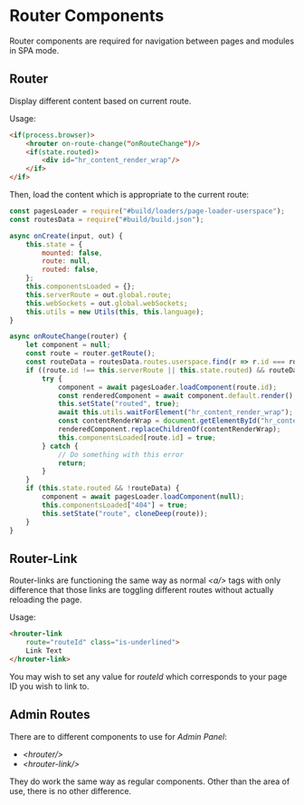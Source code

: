 # Router Components

Router components are required for navigation between pages and modules in SPA mode.

## Router

Display different content based on current route.

Usage:

```html
<if(process.browser)>
    <hrouter on-route-change("onRouteChange")/>
    <if(state.routed)>
        <div id="hr_content_render_wrap"/>
    </if>
</if>
```

Then, load the content which is appropriate to the current route:

```javascript
const pagesLoader = require("#build/loaders/page-loader-userspace");
const routesData = require("#build/build.json");

async onCreate(input, out) {
    this.state = {
        mounted: false,
        route: null,
        routed: false,
    };
    this.componentsLoaded = {};
    this.serverRoute = out.global.route;
    this.webSockets = out.global.webSockets;
    this.utils = new Utils(this, this.language);
}

async onRouteChange(router) {
    let component = null;
    const route = router.getRoute();
    const routeData = routesData.routes.userspace.find(r => r.id === route.id);
    if ((route.id !== this.serverRoute || this.state.routed) && routeData) {
        try {
            component = await pagesLoader.loadComponent(route.id);
            const renderedComponent = await component.default.render();
            this.setState("routed", true);
            await this.utils.waitForElement("hr_content_render_wrap");
            const contentRenderWrap = document.getElementById("hr_content_render_wrap");
            renderedComponent.replaceChildrenOf(contentRenderWrap);
            this.componentsLoaded[route.id] = true;
        } catch {
            // Do something with this error
            return;
        }
    }
    if (this.state.routed && !routeData) {
        component = await pagesLoader.loadComponent(null);
        this.componentsLoaded["404"] = true;
        this.setState("route", cloneDeep(route));
    }
}
```
## Router-Link

Router-links are functioning the same way as normal *<a\/>* tags with only difference that those links are toggling different routes without actually reloading the page.

Usage:

```html
<hrouter-link 
    route="routeId" class="is-underlined">
    Link Text
</hrouter-link>
```

You may wish to set any value for *routeId* which corresponds to your page ID you wish to link to.

## Admin Routes

There are to different components to use for *Admin Panel*: 

* *<hrouter\/>*
* *<hrouter-link\/>*

They do work the same way as regular components. Other than the area of use, there is no other difference. 